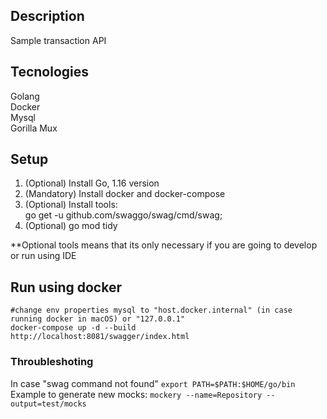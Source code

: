 ## Description
Sample transaction API

## Tecnologies
Golang<br/>
Docker<br/>
Mysql<br/>
Gorilla Mux<br/>

## Setup

1. (Optional) Install Go, 1.16 version
2. (Mandatory) Install docker and docker-compose
3. (Optional) Install tools: </br>
      go get -u github.com/swaggo/swag/cmd/swag;
4. (Optional) go mod tidy

**Optional tools means that its only necessary if you are going to develop or run using IDE

## Run using docker

  ```
  #change env properties mysql to "host.docker.internal" (in case running docker in macOS) or "127.0.0.1"
  docker-compose up -d --build
  http://localhost:8081/swagger/index.html
  ```

### Throubleshoting
In case "swag command not found" ```export PATH=$PATH:$HOME/go/bin```<br/>
Example to generate new mocks: ```mockery --name=Repository --output=test/mocks```